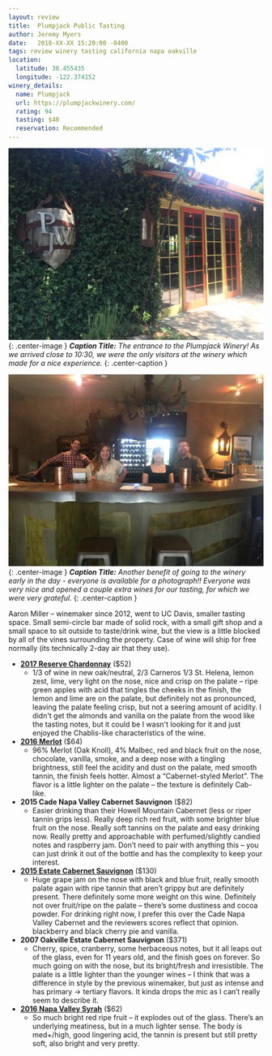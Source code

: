 ```yaml
---
layout: review
title:  Plumpjack Public Tasting
author: Jeremy Myers
date:   2018-XX-XX 15:20:00 -0400
tags: review winery tasting california napa oakville
location:
  latitude: 38.455435
  longitude: -122.374152
winery_details:
  name: Plumpjack
  url: https://plumpjackwinery.com/
  rating: 94
  tasting: $40
  reservation: Recommended
---
```


![](/assets/plumpjack/1.jpg "PJW!"){: .center-image }
***Caption Title:*** *The entrance to the Plumpjack Winery!  As we arrived close to 10:30, we were the only visitors at the winery which made for a nice experience.*
{: .center-caption }

![](/assets/plumpjack/2.jpg "Wine Ambassadors!!"){: .center-image }
***Caption Title:*** *Another benefit of going to the winery early in the day - everyone is available for a photograph!!  Everyone was very nice and opened a couple extra wines for our tasting, for which we were very grateful.*
{: .center-caption }

Aaron Miller – winemaker since 2012, went to UC Davis, smaller tasting space.  Small semi-circle bar made of solid rock, with a small gift shop and a small space to sit outside to taste/drink wine, but the view is a little blocked by all of the vines surrounding the property.  Case of wine will ship for free normally (its technically 2-day air that they use).  

* [**2017 Reserve Chardonnay**](https://store.plumpjackwinery.com/SHOP.AMS?LEVEL=BOT&PART=PJ17CHSC7) ($52)
  * 1/3 of wine in new oak/neutral, 2/3 Carneros 1/3 St. Helena, lemon zest, lime, very light on the nose, nice and crisp on the palate – ripe green apples with acid that tingles the cheeks in the finish, the lemon and lime are on the palate, but definitely not as pronounced, leaving the palate feeling crisp, but not a seering amount of acidity.  I didn't get the almonds and vanilla on the palate from the wood like the tasting notes, but it could be I wasn't looking for it and just enjoyed the Chablis-like characteristics of the wine.
* [**2016 Merlot**](https://store.plumpjackwinery.com/SHOP.AMS?LEVEL=BOT&PART=PJ16MEC7) ($64)
  * 96% Merlot (Oak Knoll), 4% Malbec, red and black fruit on the nose, chocolate, vanilla, smoke, and a deep nose with a tingling brightness, still feel the acidity and dust on the palate, med smooth tannin, the finish feels hotter.  Almost a “Cabernet-styled Merlot”.  The flavor is a little lighter on the palate – the texture is definitely Cab-like.  
* **2015 Cade Napa Valley Cabernet Sauvignon** ($82)
  * Easier drinking than their Howell Mountain Cabernet (less or riper tannin grips less).  Really deep rich red fruit, with some brighter blue fruit on the nose.  Really soft tannins on the palate and easy drinking now.  Really pretty and approachable with perfumed/slightly candied notes and raspberry jam.  Don’t need to pair with anything this – you can just drink it out of the bottle and has the complexity to keep your interest. 
* [**2015 Estate Cabernet Sauvignon**](https://store.plumpjackwinery.com/SHOP.AMS?LEVEL=BOT&PART=PJ15CSCM) ($130)
  * Huge grape jam on the nose with black and blue fruit, really smooth palate again with ripe tannin that aren’t grippy but are definitely present.  There definitely some more weight on this wine.  Definitely not over fruit/ripe on the palate – there’s some dustiness and cocoa powder.  For drinking right now, I prefer this over the Cade Napa Valley Cabernet and the reviewers scores reflect that opinion.  blackberry and black cherry pie and vanilla.
* **2007 Oakville Estate Cabernet Sauvignon** ($371)
  * Cherry, spice, cranberry, some herbaceous notes, but it all leaps out of the glass, even for 11 years old, and the finish goes on forever.  So much going on with the nose, but its bright/fresh and irresistible.  The palate is a little lighter than the younger wines – I think that was a difference in style by the previous winemaker, but just as intense and has primary -> tertiary flavors.  It kinda drops the mic as I can’t really seem to describe it.
* [**2016 Napa Valley Syrah**](https://store.plumpjackwinery.com/SHOP.AMS?LEVEL=BOT&PART=PJ16SYC7) ($62)
  * So much bright red ripe fruit – it explodes out of the glass.  There’s an underlying meatiness, but in a much lighter sense.  The body is med+/high, good lingering acid, the tannin is present but still pretty soft, also bright and very pretty.  


